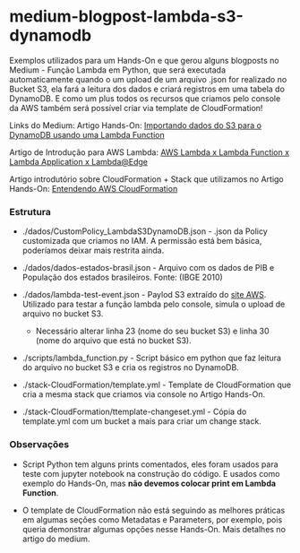 # medium-blogpost-lambda-s3-dynamodb
Exemplos utilizados para um Hands-On e que gerou alguns blogposts no Medium - Função Lambda em Python, que será executada automaticamente quando o um upload de um arquivo .json for realizado no Bucket S3, ela fará a leitura dos dados e criará registros em uma tabela do DynamoDB. E como um plus todos os recursos que criamos pelo console da AWS também será possível criar via template de CloudFormation!

Links do Medium:
Artigo Hands-On: [Importando dados do S3 para o DynamoDB usando uma Lambda Function](https://andresaviana.medium.com/importando-dados-do-s3-para-o-dynamodb-usando-uma-lambda-function-33768c387956)

Artigo de Introdução para AWS Lambda: [AWS Lambda x Lambda Function x Lambda Application x Lambda@Edge](https://andresaviana.medium.com/aws-lambda-x-lambda-function-x-lambda-application-x-lambda-edge-15015be1812e)


Artigo introdutório sobre CloudFormation + Stack que utilizamos no Artigo Hands-On: [Entendendo AWS CloudFormation](https://andresaviana.medium.com/entendendo-aws-cloudformation-f292b9a2e6cb)


### Estrutura

- ./dados/CustomPolicy_LambdaS3DynamoDB.json - .json da Policy customizada que criamos no IAM. A permissão está bem básica, poderíamos deixar mais restrita ainda.
- ./dados/dados-estados-brasil.json - Arquivo com os dados de PIB e População dos estados brasileiros. Fonte: (IBGE 2010)
- ./dados/lambda-test-event.json - Paylod S3 extraído do [site AWS](https://docs.aws.amazon.com/lambda/latest/dg/with-s3.html). Utilizado para testar a função lambda pelo console, simula o upload de arquivo no bucket S3.
    - Necessário alterar linha 23 (nome do seu bucket S3) e linha 30 (nome do arquivo que está no bucket S3).


- ./scripts/lambda_function.py - Script básico em python que faz leitura do arquivo no bucket S3 e cria os registros no DynamoDB.

- ./stack-CloudFormation/template.yml - Template de CloudFormation que cria a mesma stack que criamos via console no Artigo Hands-On.
- ./stack-CloudFormation/ttemplate-changeset.yml - Cópia do template.yml com um bucket a mais para criar um change stack.


### Observações

- Script Python tem alguns prints comentados, eles foram usados para teste com jupyter notebook na construção do código. E usados como exemplo do Hands-On, mas **não devemos colocar print em Lambda Function**.

- O template de CloudFormation não está seguindo as melhores práticas em algumas seções como Metadatas e Parameters, por exemplo, pois queria demonstrar algumas opções nesse Hands-On. Mais detalhes no artigo do medium.
